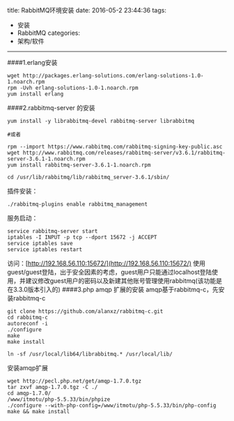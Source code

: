 title: RabbitMQ环境安装
date: 2016-05-2 23:44:36
tags:
- 安装
- RabbitMQ
categories:
- 架构/软件
---
####1.erlang安装
```shell
wget http://packages.erlang-solutions.com/erlang-solutions-1.0-1.noarch.rpm
rpm -Uvh erlang-solutions-1.0-1.noarch.rpm
yum install erlang
```

####2.rabbitmq-server 的安装
```shell
yum install -y librabbitmq-devel rabbitmq-server librabbitmq

#或者

rpm --import https://www.rabbitmq.com/rabbitmq-signing-key-public.asc
wget http://www.rabbitmq.com/releases/rabbitmq-server/v3.6.1/rabbitmq-server-3.6.1-1.noarch.rpm
yum install rabbitmq-server-3.6.1-1.noarch.rpm

cd /usr/lib/rabbitmq/lib/rabbitmq_server-3.6.1/sbin/
```
插件安装：
```shell
./rabbitmq-plugins enable rabbitmq_management
```
服务启动：
```shell
service rabbitmq-server start
iptables -I INPUT -p tcp --dport 15672 -j ACCEPT
service iptables save
service iptables restart
```
访问：[http://192.168.56.110:15672/](http://192.168.56.110:15672/)
使用guest/guest登陆，出于安全因素的考虑，guest用户只能通过localhost登陆使用，并建议修改guest用户的密码以及新建其他账号管理使用rabbitmq(该功能是在3.3.0版本引入的)
####3.php amqp 扩展的安装
amqp基于rabbitmq-c，先安装rabbitmq-c
```shell
git clone https://github.com/alanxz/rabbitmq-c.git
cd rabbitmq-c
autoreconf -i
./configure
make
make install

ln -sf /usr/local/lib64/librabbitmq.* /usr/local/lib/
```
安装amqp扩展
```shell
wget http://pecl.php.net/get/amqp-1.7.0.tgz
tar zxvf amqp-1.7.0.tgz -C ./
cd amqp-1.7.0/
/www/itmotu/php-5.5.33/bin/phpize
./configure --with-php-config=/www/itmotu/php-5.5.33/bin/php-config
make && make install
```
